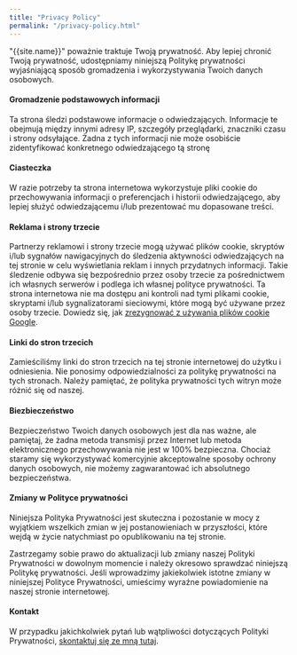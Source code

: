 ```yaml
---
title: "Privacy Policy"
permalink: "/privacy-policy.html"
---
```


"{{site.name}}" poważnie traktuje Twoją prywatność. Aby lepiej chronić Twoją prywatność, udostępniamy niniejszą Politykę prywatności wyjaśniającą sposób gromadzenia i wykorzystywania Twoich danych osobowych.

#### Gromadzenie podstawowych informacji

Ta strona śledzi podstawowe informacje o odwiedzających. Informacje te obejmują między innymi adresy IP, szczegóły przeglądarki, znaczniki czasu i strony odsyłające. Żadna z tych informacji nie może osobiście zidentyfikować konkretnego odwiedzającego tą stronę

#### Ciasteczka

W razie potrzeby ta strona internetowa wykorzystuje pliki cookie do przechowywania informacji o preferencjach i historii odwiedzającego, aby lepiej służyć odwiedzającemu i/lub prezentować mu dopasowane treści.

#### Reklama i strony trzecie

Partnerzy reklamowi i strony trzecie mogą używać plików cookie, skryptów i/lub sygnałów nawigacyjnych do śledzenia aktywności odwiedzających na tej stronie w celu wyświetlania reklam i innych przydatnych informacji. Takie śledzenie odbywa się bezpośrednio przez osoby trzecie za pośrednictwem ich własnych serwerów i podlega ich własnej polityce prywatności. Ta strona internetowa nie ma dostępu ani kontroli nad tymi plikami cookie, skryptami i/lub sygnalizatorami sieciowymi, które mogą być używane przez osoby trzecie. Dowiedz się, jak [zrezygnować z używania plików cookie Google](http://www.google.com/privacy_ads.html).

#### Linki do stron trzecich

Zamieściliśmy linki do stron trzecich na tej stronie internetowej do użytku i odniesienia. Nie ponosimy odpowiedzialności za politykę prywatności na tych stronach. Należy pamiętać, że polityka prywatności tych witryn może różnić się od naszej.


#### Biezbieczeństwo

Bezpieczeństwo Twoich danych osobowych jest dla nas ważne, ale pamiętaj, że żadna metoda transmisji przez Internet lub metoda elektronicznego przechowywania nie jest w 100% bezpieczna. Chociaż staramy się wykorzystywać komercyjnie akceptowalne sposoby ochrony danych osobowych, nie możemy zagwarantować ich absolutnego bezpieczeństwa.


#### Zmiany w Polityce prywatności

Niniejsza Polityka Prywatności jest skuteczna i pozostanie w mocy z wyjątkiem wszelkich zmian w jej postanowieniach w przyszłości, które wejdą w życie natychmiast po opublikowaniu na tej stronie.

Zastrzegamy sobie prawo do aktualizacji lub zmiany naszej Polityki Prywatności w dowolnym momencie i należy okresowo sprawdzać niniejszą Politykę prywatności. Jeśli wprowadzimy jakiekolwiek istotne zmiany w niniejszej Polityce Prywatności, umieścimy wyraźne powiadomienie na naszej stronie internetowej.


#### Kontakt

W przypadku jakichkolwiek pytań lub wątpliwości dotyczących Polityki Prywatności, [skontaktuj się ze mną tutaj]({{site.baseurl}}/contact.html).

